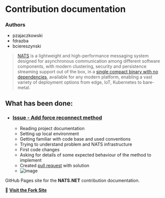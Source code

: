 # Contribution documentation

### Authors

- pzajaczkowski
- fdrazba
- bciereszynski

>[NATS](https://nats.io) is a lightweight and high-performance messaging system designed for asynchronous communication among
>different software components, with modern clustering, security and persistence streaming support
>out of the box, in a [single compact binary with no dependencies](https://nats.io/download/), available for any modern
>platform, enabling a vast variety of deployment options from edge, IoT, Kubernetes to bare-metal.

## What has been done:

- ### **[Issue - Add force reconnect method](https://github.com/nats-io/nats.net/issues/479)**
  - Reading project documentation
  - Setting up local environment
  - Getting familiar with code base and used conventions
  - Trying to understand problem and NATS infrastructure
  - First code changes
  - Asking for details of some expected behaviour of the method to implement
  - Created [pull request](https://github.com/nats-io/nats.net/pull/684) with solution
  - ![image](https://github.com/user-attachments/assets/6f4efbeb-63cc-4c00-9c04-29fae37f39da)

GitHub Pages site for the **NATS.NET** contribution documentation.

🔗 **[Visit the Fork Site](https://github.com/pzajaczkowski/nats.net/)**

